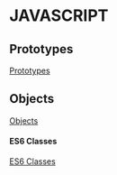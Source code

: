 # JAVASCRIPT

## Prototypes

[Prototypes](/prototypes/ReadMe.md)

## Objects

[Objects](/objects/ReadMe.md)

#### ES6 Classes

[ES6 Classes](/es6-classes/ReadMe.md)
